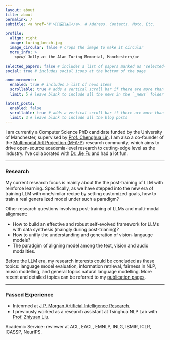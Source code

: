 ```yaml
---
layout: about
title: about
permalink: /
subtitle: <a href='#'>💍📖💻🐶⛰️🤿</a>. # Address. Contacts. Moto. Etc.

profile:
  align: right
  image: turing_bench.jpg
  image_circular: false # crops the image to make it circular
  more_info: >
    <p>w/ Jolly at the Alan Turing Memorial, Manchester</p>

selected_papers: false # includes a list of papers marked as "selected={true}"
social: true # includes social icons at the bottom of the page

announcements:
  enabled: true # includes a list of news items
  scrollable: true # adds a vertical scroll bar if there are more than 3 news items
  limit: 5 # leave blank to include all the news in the `_news` folder

latest_posts:
  enabled: false
  scrollable: true # adds a vertical scroll bar if there are more than 3 new posts items
  limit: 3 # leave blank to include all the blog posts
---
```


<meta name="google-site-verification" content="S4kbKtEbks2C_vUp5k0RsyUsqnr4iLwD6euFRIdAoQY" />


I am currently a Computer Science PhD candidate funded by the University of Manchester, supervised by [Prof. Chenghua Lin](https://chenghua-lin.github.io/). I am also a co-founder of the [Multimodal Art Projection (M-A-P)](https://m-a-p.ai) research community, which aims to drive open-source academia-level research to cutting-edge level as the industry. I've collaborated with [Dr. Jie Fu](https://bigaidream.github.io/) and had a lot fun.  

---
### Research

My current research focus is mainly about the the post-training of LLM with reinforce learning. Specifically, as we have stepped into the new era of training LLM with one/similar recipe by setting customized goals, how to train a real generalized model under such a paradigm?


Other research questions involving post-training of LLMs and multi-modal alignment:

* How to build an effective and robust self-evolved framework for LLMs with data synthesis (maingly during post-trianing)?
* How to unifiy the understanding and generation of vision-langauge models?
* The paradgim of aligning model among the text, vision and audio modalities.

Before the LLM era, my research interests could be concluded as these topics: language model evaluation, information retrieval, fairness in NLP, music modelling, and general topics natural language modelling.
More recent and detailed topics can be referred to my [publication pages](https://yizhilll.github.io/publications/).


---
### Passed Experience

* Intenrned at [J.P. Morgan Artificial Intelligence Research](https://www.jpmorgan.com/technology/artificial-intelligence).
* I previously worked as a research assistant at Tsinghua NLP Lab with [Prof. Zhiyuan Liu](https://nlp.csai.tsinghua.edu.cn/~lzy/).


Academic Service: reviewer at ACL, EACL, EMNLP, INLG, ISMIR, ICLR, ICASSP, NeurIPS.